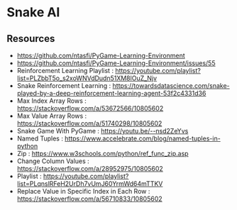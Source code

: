 # Snake AI

## Resources
* https://github.com/ntasfi/PyGame-Learning-Environment
* https://github.com/ntasfi/PyGame-Learning-Environment/issues/55
* Reinforcement Learning Playlist : https://youtube.com/playlist?list=PLZbbT5o_s2xoWNVdDudn51XM8lOuZ_Njv
* Snake Reinforcement Learning : https://towardsdatascience.com/snake-played-by-a-deep-reinforcement-learning-agent-53f2c4331d36
* Max Index Array Rows : https://stackoverflow.com/a/53672566/10805602
* Max Value Array Rows : https://stackoverflow.com/a/51740298/10805602
* Snake Game With PyGame : https://youtu.be/--nsd2ZeYvs
* Named Tuples : https://www.accelebrate.com/blog/named-tuples-in-python
* Zip : https://www.w3schools.com/python/ref_func_zip.asp
* Change Column Values : https://stackoverflow.com/a/28952975/10805602
* Playlist : https://youtube.com/playlist?list=PLqnslRFeH2UrDh7vUmJ60YrmWd64mTTKV
* Replace Value in Specific Index in Each Row : https://stackoverflow.com/a/56710833/10805602